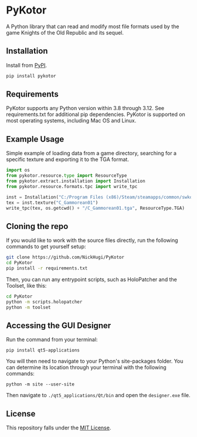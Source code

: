 PyKotor
=======
A Python library that can read and modify most file formats used by the game Knights of the Old Republic and its sequel.

## Installation
Install from [PyPI](https://pypi.org/project/PyKotor/).
```bash
pip install pykotor
```

## Requirements
PyKotor supports any Python version within 3.8 through 3.12. See requirements.txt for additional pip dependencies.
PyKotor is supported on most operating systems, including Mac OS and Linux.

## Example Usage
Simple example of loading data from a game directory, searching for a specific texture and exporting it to the TGA format.
```python
import os
from pykotor.resource.type import ResourceType
from pykotor.extract.installation import Installation
from pykotor.resource.formats.tpc import write_tpc

inst = Installation("C:/Program Files (x86)/Steam/steamapps/common/swkotor")
tex = inst.texture("C_Gammorean01")
write_tpc(tex, os.getcwd() + "/C_Gammorean01.tga", ResourceType.TGA)
```

## Cloning the repo
If you would like to work with the source files directly, run the following commands to get yourself setup:
```bash
git clone https://github.com/NickHugi/PyKotor
cd PyKotor
pip install -r requirements.txt
```
Then, you can run any entrypoint scripts, such as HoloPatcher and the Toolset, like this:
```bash
cd PyKotor
python -m scripts.holopatcher
python -m toolset
```

## Accessing the GUI Designer

Run the command from your terminal:

```commandline
pip install qt5-applications
```

You will then need to navigate to your Python's site-packages folder. You can determine its location through your terminal
with the following commands:

```commandline
python -m site --user-site
```

Then navigate to ```./qt5_applications/Qt/bin``` and open the ```designer.exe``` file.

## License
This repository falls under the [MIT License](https://github.com/NickHugi/PyKotor/blob/master/README.md).
